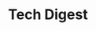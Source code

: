 ---
title: "Tech Digest"
layout: tech-digest-categories
permalink: /tech-digest/
author_profile: true
sidebar:
  nav: sidebar
taxonomy: Tech Digest
---